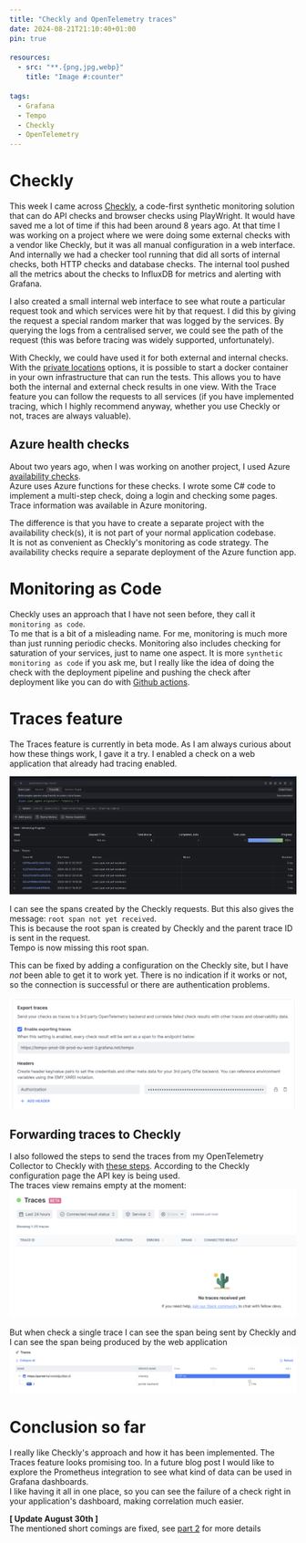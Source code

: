 ```yaml
---
title: "Checkly and OpenTelemetry traces"
date: 2024-08-21T21:10:40+01:00
pin: true

resources:
  - src: "**.{png,jpg,webp}"
    title: "Image #:counter"

tags:
  - Grafana
  - Tempo
  - Checkly
  - OpenTelemetry
---
```


# Checkly
This week I came across [Checkly](https://www.checklyhq.com/), a code-first synthetic monitoring solution that can do API checks and browser checks using PlayWright.
It would have saved me a lot of time if this had been around 8 years ago. At that time I was working on a project where we were doing some external checks with a vendor like Checkly, but it was all manual configuration in a web interface.
And internally we had a checker tool running that did all sorts of internal checks, both HTTP checks and database checks.
The internal tool pushed all the metrics about the checks to InfluxDB for metrics and alerting with Grafana.

I also created a small internal web interface to see what route a particular request took and which services were hit by that request.
I did this by giving the request a special random marker that was logged by the services. By querying the logs from a centralised server, we could see the path of the request (this was before tracing was widely supported, unfortunately).

With Checkly, we could have used it for both external and internal checks. With the [private locations](https://www.checklyhq.com/docs/private-locations/) options, it is possible to start a docker container in your own infrastructure that can run the tests.
This allows you to have both the internal and external check results in one view.
With the Trace feature you can follow the requests to all services (if you have implemented tracing, which I highly recommend anyway, whether you use Checkly or not, traces are always valuable).

## Azure health checks
About two years ago, when I was working on another project, I used Azure [availability checks](https://learn.microsoft.com/en-us/azure/azure-monitor/app/availability?tabs=track).   
Azure uses Azure functions for these checks. I wrote some C# code to implement a multi-step check, doing a login and checking some pages.
Trace information was available in Azure monitoring.

The difference is that you have to create a separate project with the availability check(s), it is not part of your normal application codebase.    
It is not as convenient as Checkly's monitoring as code strategy. The availability checks require a separate deployment of the Azure function app.

# Monitoring as Code
Checkly uses an approach that I have not seen before, they call it `monitoring as code`.   
To me that is a bit of a misleading name. For me, monitoring is much more than just running periodic checks. Monitoring also includes checking for saturation of your services, just to name one aspect.
It is more `synthetic monitoring as code` if you ask me, but I really like the idea of doing the check with the deployment pipeline and pushing the check after deployment like you can do with [Github actions](https://www.checklyhq.com/docs/cicd/github-actions/).

# Traces feature
The Traces feature is currently in beta mode. As I am always curious about how these things work, I gave it a try.
I enabled a check on a web application that already had tracing enabled.

![Checkly traces found with Grafana Tempo](checkly_traces.png)

I can see the spans created by the Checkly requests. But this also gives the message: `root span not yet received`.    
This is because the root span is created by Checkly and the parent trace ID is sent in the request.   
Tempo is now missing this root span.

This can be fixed by adding a configuration on the Checkly site, but I have _not_ been able to get it to work yet.
There is no indication if it works or not, so the connection is successful or there are authentication problems.

![Export traces to Grafana Tempo](export_traces.png)

## Forwarding traces to Checkly
I also followed the steps to send the traces from my OpenTelemetry Collector to Checkly with [these steps](https://www.checklyhq.com/docs/traces-open-telemetry/importing-traces/sending-traces-otel-collector/).
According to the Checkly configuration page the API key is being used.   
The traces view remains empty at the moment:
![Empty traces view](empty_traces_view.png)

But when check a single trace I can see the span being sent by Checkly and I can see the span being produced by the web application
![Single trace](single_trace.png)

# Conclusion so far
I really like Checkly's approach and how it has been implemented. The Traces feature looks promising too.
In a future blog post I would like to explore the Prometheus integration to see what kind of data can be used in Grafana dashboards.   
I like having it all in one place, so you can see the failure of a check right in your application's dashboard, making correlation much easier.

**[ Update August 30th ]**      
The mentioned short comings are fixed, see [part 2](../20240830-checkly-and--opentelemetry-traces-part2) for more details